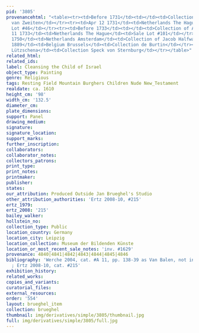 ```yaml
---
pid: '3805'
provenancehtml: "<table><tr><td>Before 1731</td><td></td><td>Collection of Bikker
  van Zweiten</td></tr><tr><td>Apr 12 1731</td><td>Netherlands The Hague</td><td>Sale
  Lot #46</td></tr><tr><td>Before 1733</td><td></td><td>Collection of Adriaan Bout</td></tr><tr><td>Aug
  11 1733</td><td>Netherlands The Hague</td><td>Sale Lot #101</td></tr><tr><td>ca.
  1750</td><td>Netherlands Amsterdam</td><td>Collection of Jacob Halfwassenaar</td></tr><tr><td>Before
  1889</td><td>Belgium Brussels</td><td>Collection de Burtin</td></tr><tr><td>1889</td><td>Germany
  Lützschena</td><td>Collection Speck von Sternburg</td></tr></table>"
related_html:
related_ids:
label: Cleansing the Child of Israel
object_type: Painting
genre: Religious
tags: Resting Field Mountain Burghers Children Nude New_Testament
realdate: ca. 1610
height_cm: '98'
width_cm: '132.5'
diameter_cm:
plate_dimensions:
support: Panel
drawing_medium:
signature:
signature_location:
support_marks:
further_inscription:
collaborators:
collaborator_notes:
collectors_patrons:
print_type:
print_notes:
printmaker:
publisher:
states:
our_attribution: Produced Outside Jan Brueghel's Studio
other_attribution_authorities: 'Ertz 2008-10, #215'
ertz_1979:
ertz_2008: '215'
bailey_walker:
hollstein_no:
collection_type: Public
location_country: Germany
location_city: Leipzig
location_collection: Museum der Bildenden Künste
location_or_most_recent_sale_notes: 'inv. #1629'
provenance: 4840|4841|4842|4843|4844|4845|4846
bibliography: 'Werche 2004, cat. #A 11, pp. 138-39 as Van Balen, not in collaboration
  ; Ertz 2008-10, cat. #215'
exhibition_history:
related_works:
copies_and_variants:
curatorial_files:
external_resources:
order: '554'
layout: brueghel_item
collection: brueghel
thumbnail: img/derivatives/simple/3805/thumbnail.jpg
full: img/derivatives/simple/3805/full.jpg
---
```

